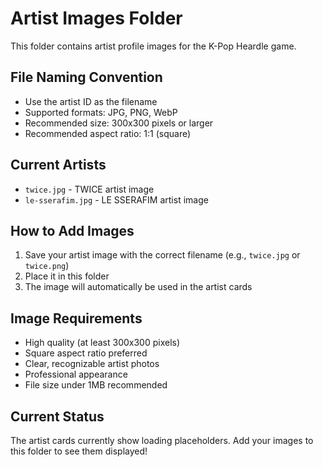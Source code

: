 # Artist Images Folder

This folder contains artist profile images for the K-Pop Heardle game.

## File Naming Convention
- Use the artist ID as the filename
- Supported formats: JPG, PNG, WebP
- Recommended size: 300x300 pixels or larger
- Recommended aspect ratio: 1:1 (square)

## Current Artists
- `twice.jpg` - TWICE artist image
- `le-sserafim.jpg` - LE SSERAFIM artist image

## How to Add Images
1. Save your artist image with the correct filename (e.g., `twice.jpg` or `twice.png`)
2. Place it in this folder
3. The image will automatically be used in the artist cards

## Image Requirements
- High quality (at least 300x300 pixels)
- Square aspect ratio preferred
- Clear, recognizable artist photos
- Professional appearance
- File size under 1MB recommended

## Current Status
The artist cards currently show loading placeholders. Add your images to this folder to see them displayed!
